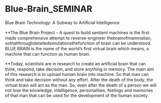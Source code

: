 # Blue-Brain_SEMINAR
Blue Brain Technology: A Subway to Artiﬁcial Intelligence

**The Blue Brain Project - A quest to build sentient machines is the ﬁrst made comprehensive attempt to reverse-engineer thebrainofmammalian, sothatthroughdetailedsimulationsthefunction of brain can be understood. BLUE BRAIN is the name of the world’s ﬁrst virtual brain which means, a machine that can function as human brain.

**Today, scientists are in research to create an artiﬁcial brain that can think, respond, take decision, and store anything in memory. The main aim of this research is to upload human brain into machine. So that man can think and take decision without any eﬀort. After the death of the body, the virtual brain will act as the man. So, even after the death of a person we will not lose the knowledge, intelligence, personalities, feelings and memories of that man that can be used for the development of the human society.
